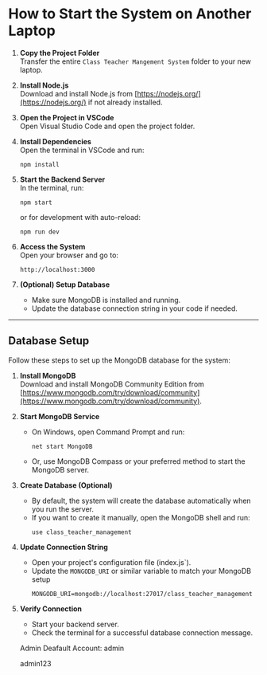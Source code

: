 # How to Start the System on Another Laptop

1. **Copy the Project Folder**  
   Transfer the entire `Class Teacher Mangement System` folder to your new laptop.

2. **Install Node.js**  
   Download and install Node.js from [https://nodejs.org/](https://nodejs.org/) if not already installed.

3. **Open the Project in VSCode**  
   Open Visual Studio Code and open the project folder.

4. **Install Dependencies**  
   Open the terminal in VSCode and run:
   ```
   npm install
   ```

5. **Start the Backend Server**  
   In the terminal, run:
   ```
   npm start
   ```
   or for development with auto-reload:
   ```
   npm run dev
   ```

6. **Access the System**  
   Open your browser and go to:
   ```
   http://localhost:3000
   ```

7. **(Optional) Setup Database**  
   - Make sure MongoDB is installed and running.
   - Update the database connection string in your code if needed.

---

## Database Setup

Follow these steps to set up the MongoDB database for the system:

1. **Install MongoDB**  
   Download and install MongoDB Community Edition from [https://www.mongodb.com/try/download/community](https://www.mongodb.com/try/download/community).

2. **Start MongoDB Service**  
   - On Windows, open Command Prompt and run:
     ```
     net start MongoDB
     ```
   - Or, use MongoDB Compass or your preferred method to start the MongoDB server.

3. **Create Database (Optional)**  
   - By default, the system will create the database automatically when you run the server.
   - If you want to create it manually, open the MongoDB shell and run:
     ```
     use class_teacher_management
     ```

4. **Update Connection String**  
   - Open your project's configuration file (index.js`).
   - Update the `MONGODB_URI` or similar variable to match your MongoDB setup
     ```
     MONGODB_URI=mongodb://localhost:27017/class_teacher_management
     ```

5. **Verify Connection**  
   - Start your backend server.
   - Check the terminal for a successful database connection message.

   Admin Deafault Account:
   admin

   admin123
